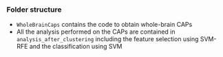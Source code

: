 ### Folder structure
- `WholeBrainCaps` contains the code to obtain whole-brain CAPs
- All the analysis performed on the CAPs are contained in `analysis_after_clustering`
	including the feature selection using SVM-RFE and the classification using SVM
